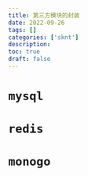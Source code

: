 ```yaml
---
title: 第三方模块的封装
date: 2022-09-26
tags: []
categories: ['sknt']
description: 
toc: true
draft: false
---
```



# `mysql`


# `redis`


# `monogo`


